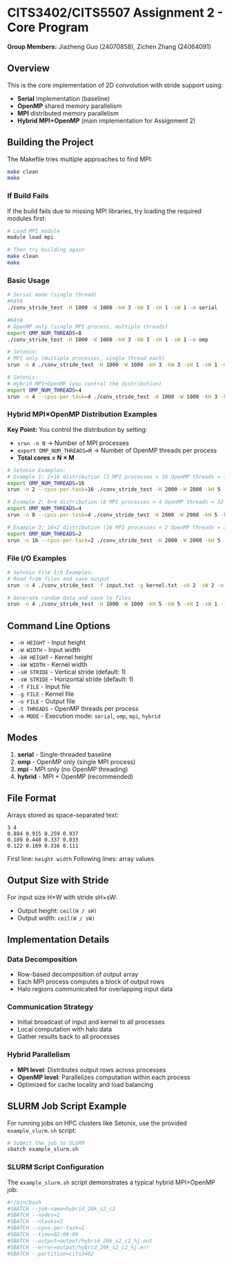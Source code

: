 # CITS3402/CITS5507 Assignment 2 - Core Program

**Group Members:** Jiazheng Guo (24070858), Zichen Zhang (24064091)

## Overview

This is the core implementation of 2D convolution with stride support using:
- **Serial** implementation (baseline)
- **OpenMP** shared memory parallelism
- **MPI** distributed memory parallelism
- **Hybrid MPI+OpenMP** (main implementation for Assignment 2)

## Building the Project

The Makefile tries multiple approaches to find MPI:

```bash
make clean
make
```

### If Build Fails

If the build fails due to missing MPI libraries, try loading the required modules first:

```bash
# Load MPI module
module load mpi

# Then try building again
make clean
make
```

### Basic Usage

```bash
# Serial mode (single thread)
#KAYA
./conv_stride_test -H 1000 -W 1000 -kH 3 -kW 3 -sH 1 -sW 1 -m serial

#KAYA
# OpenMP only (single MPI process, multiple threads)
export OMP_NUM_THREADS=8
./conv_stride_test -H 1000 -W 1000 -kH 3 -kW 3 -sH 1 -sW 1 -m omp

# Setonix:
# MPI only (multiple processes, single thread each)
srun -n 4 ./conv_stride_test -H 1000 -W 1000 -kH 3 -kW 3 -sH 1 -sW 1 -m mpi

# Setonix:
# Hybrid MPI+OpenMP (you control the distribution)
export OMP_NUM_THREADS=4
srun -n 4 --cpus-per-task=4 ./conv_stride_test -H 1000 -W 1000 -kH 3 -kW 3 -sH 1 -sW 1 -m hybrid
```

### Hybrid MPI×OpenMP Distribution Examples

**Key Point:** You control the distribution by setting:
- `srun -n N` → Number of MPI processes
- `export OMP_NUM_THREADS=M` → Number of OpenMP threads per process
- **Total cores = N × M**

```bash
# Setonix Examples:
# Example 1: 2×16 distribution (2 MPI processes × 16 OpenMP threads = 32 cores)
export OMP_NUM_THREADS=16
srun -n 2 --cpus-per-task=16 ./conv_stride_test -H 2000 -W 2000 -kH 5 -kW 5 -sH 1 -sW 1 -m hybrid

# Example 2: 8×4 distribution (8 MPI processes × 4 OpenMP threads = 32 cores)
export OMP_NUM_THREADS=4
srun -n 8 --cpus-per-task=4 ./conv_stride_test -H 2000 -W 2000 -kH 5 -kW 5 -sH 1 -sW 1 -m hybrid

# Example 3: 16×2 distribution (16 MPI processes × 2 OpenMP threads = 32 cores)
export OMP_NUM_THREADS=2
srun -n 16 --cpus-per-task=2 ./conv_stride_test -H 2000 -W 2000 -kH 5 -kW 5 -sH 1 -sW 1 -m hybrid
```

### File I/O Examples

```bash
# Setonix File I/O Examples:
# Read from files and save output
srun -n 4 ./conv_stride_test -f input.txt -g kernel.txt -sH 2 -sW 2 -o output.txt -m hybrid

# Generate random data and save to files
srun -n 4 ./conv_stride_test -H 1000 -W 1000 -kH 5 -kW 5 -sH 1 -sW 1 -f my_input.txt -g my_kernel.txt -m hybrid
```

## Command Line Options

- `-H HEIGHT` - Input height
- `-W WIDTH` - Input width
- `-kH HEIGHT` - Kernel height
- `-kW WIDTH` - Kernel width
- `-sH STRIDE` - Vertical stride (default: 1)
- `-sW STRIDE` - Horizontal stride (default: 1)
- `-f FILE` - Input file
- `-g FILE` - Kernel file
- `-o FILE` - Output file
- `-t THREADS` - OpenMP threads per process
- `-m MODE` - Execution mode: `serial`, `omp`, `mpi`, `hybrid`

## Modes

1. **serial** - Single-threaded baseline
2. **omp** - OpenMP only (single MPI process)
3. **mpi** - MPI only (no OpenMP threading)
4. **hybrid** - MPI + OpenMP (recommended)

## File Format

Arrays stored as space-separated text:
```
3 4
0.884 0.915 0.259 0.937
0.189 0.448 0.337 0.033
0.122 0.169 0.316 0.111
```

First line: `height width`
Following lines: array values

## Output Size with Stride

For input size H×W with stride sH×sW:
- Output height: `ceil(H / sH)`
- Output width: `ceil(W / sW)`

## Implementation Details

### Data Decomposition
- Row-based decomposition of output array
- Each MPI process computes a block of output rows
- Halo regions communicated for overlapping input data

### Communication Strategy
- Initial broadcast of input and kernel to all processes
- Local computation with halo data
- Gather results back to all processes

### Hybrid Parallelism
- **MPI level**: Distributes output rows across processes
- **OpenMP level**: Parallelizes computation within each process
- Optimized for cache locality and load balancing

## SLURM Job Script Example

For running jobs on HPC clusters like Setonix, use the provided `example_slurm.sh` script:

```bash
# Submit the job to SLURM
sbatch example_slurm.sh
```

### SLURM Script Configuration

The `example_slurm.sh` script demonstrates a typical hybrid MPI+OpenMP job:

```bash
#!/bin/bash
#SBATCH --job-name=hybrid_20k_s2_c2
#SBATCH --nodes=2
#SBATCH --ntasks=2
#SBATCH --cpus-per-task=1
#SBATCH --time=02:00:00
#SBATCH --output=output/hybrid_20k_s2_c2_%j.out
#SBATCH --error=output/hybrid_20k_s2_c2_%j.err
#SBATCH --partition=cits3402

